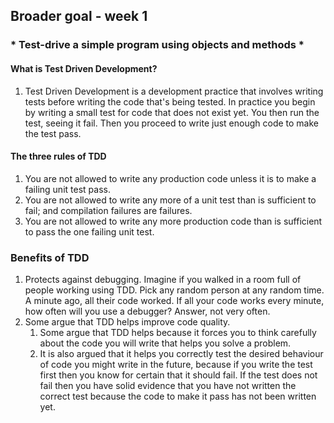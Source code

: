 ## Broader goal - week 1
### * Test-drive a simple program using objects and methods *

#### What is Test Driven Development?

  1. Test Driven Development is a development practice that involves writing tests before writing the code that's being tested. In practice you begin by writing a small test for code that does not exist yet. You then run the test, seeing it fail. Then you proceed to write just enough code to make the test pass.

#### The three rules of TDD

  1. You are not allowed to write any production code unless it is to make a failing unit test pass.
  2. You are not allowed to write any more of a unit test than is sufficient to fail; and compilation failures are failures.
  3. You are not allowed to write any more production code than is sufficient to pass the one failing unit test.

### Benefits of TDD

  1. Protects against debugging. Imagine if you walked in a room full of people working using TDD. Pick any random person at any random time. A minute ago, all their code worked. If all your code works every minute, how often will you use a debugger? Answer, not very often.
  2. Some argue that TDD helps improve code quality.
     1. Some argue that TDD helps because it forces you to think carefully about the code you will write that helps you solve a problem.
     2. It is also argued that it helps you correctly test the desired behaviour of code you might write in the future, because if you write the test first then you know for certain that it should fail. If the test does not fail then you have solid evidence that you have not written the correct test because the code to make it pass has not been written yet.

#### 
